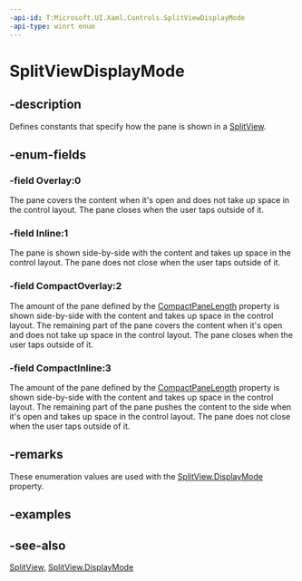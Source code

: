 ```yaml
---
-api-id: T:Microsoft.UI.Xaml.Controls.SplitViewDisplayMode
-api-type: winrt enum
---
```


<!-- Enumeration syntax
public enum Windows.UI.Xaml.Controls.SplitViewDisplayMode : int
-->

# SplitViewDisplayMode

## -description
Defines constants that specify how the pane is shown in a [SplitView](splitview.md).

## -enum-fields
### -field Overlay:0
The pane covers the content when it's open and does not take up space in the control layout. The pane closes when the user taps outside of it.

### -field Inline:1
The pane is shown side-by-side with the content and takes up space in the control layout. The pane does not close when the user taps outside of it.

### -field CompactOverlay:2
The amount of the pane defined by the [CompactPaneLength](splitview_compactpanelength.md) property is shown side-by-side with the content and takes up space in the control layout. The remaining part of the pane covers the content when it's open and does not take up space in the control layout. The pane closes when the user taps outside of it.

### -field CompactInline:3
The amount of the pane defined by the [CompactPaneLength](splitview_compactpanelength.md) property is shown side-by-side with the content and takes up space in the control layout. The remaining part of the pane pushes the content to the side when it's open and takes up space in the control layout. The pane does not close when the user taps outside of it.


## -remarks
These enumeration values are used with the [SplitView.DisplayMode](splitview_displaymode.md) property.

## -examples

## -see-also
[SplitView](splitview.md), [SplitView.DisplayMode](splitview_displaymode.md)
